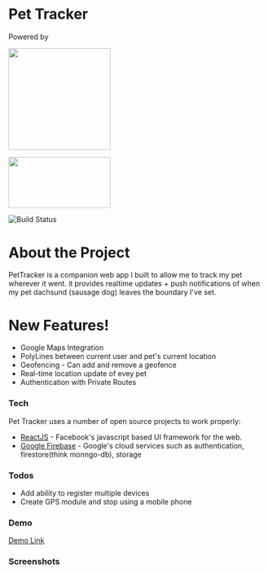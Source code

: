 <!--
<div style="text-align:center">
    <img src="readme_files/gifs/logo_animation.gif"/>
</div> -->

# Pet Tracker

Powered by

<img src="https://lh4.googleusercontent.com/sBaxDLU9jP8BOaB8vNld8Yu_dv7V3HZGBNBHiguET93-VXWxm1tO3J6PtAWEg46cBAicYGZtZEMwRdYO3NYJUKBrEIT18-KvRUAMIHzQ_Q1sagcKZa3hyKVR4hJaf4VpTV3hoAoa" 
    width=200px
    height=200.5px/>

<img src="https://firebase.google.com/images/social.png"
 width=200px 
 height=100px/>

![Build Status](https://travis-ci.org/joemccann/dillinger.svg?branch=master)

# About the Project

PetTracker is a companion web app I built to allow me to track my pet wherever it went. it provides realtime updates + push notifications of when my pet dachsund (sausage dog) leaves the boundary I've set.

# New Features!

- Google Maps Integration
- PolyLines between current user and pet's current location
- Geofencing - Can add and remove a geofence
- Real-time location update of evey pet
- Authentication with Private Routes

### Tech

Pet Tracker uses a number of open source projects to work properly:

- [ReactJS](https://reactjs.org/) - Facebook's javascript based UI framework for the web.
- [Google Firebase](https://firebase.google.com/) - Google's cloud services such as authentication, firestore(think monngo-db), storage

### Todos

- Add ability to register multiple devices
- Create GPS module and stop using a mobile phone

### Demo
<a href="https://github.com/Johnnythenewbie/petfinder_react">Demo Link</a>

### Screenshots
<!-- 
<table>
    <tr>
        <td><img src="readme_files/screenshots/splashScreen.png" width=180px height=360px/></td>
        <td><img src="readme_files/screenshots/signupScreen.png" width=180px height=360px/></td>
        <td><img src="readme_files/screenshots/loginScreen.png" width=180px height=360px/></td>
    </tr>
    <tr>
        <td><img src="readme_files/screenshots/homeScreen.png" width=180px height=360px/></td>
        <td><img src="readme_files/screenshots/bottomsheet.png" width=180px height=360px/></td>
        <td><img src="readme_files/screenshots/gpsScreen.png" width=180px height=360px/></td>
    </tr>
</table> -->
